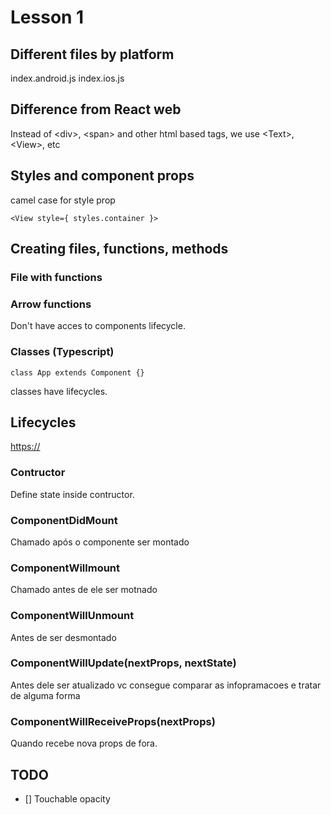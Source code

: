 # Lesson 1

## Different files by platform

index.android.js
index.ios.js

## Difference from React web

Instead of \<div>, \<span> and other html based tags, we use \<Text>, \<View>, etc

## Styles and component props

camel case for style prop

~~~~React
<View style={ styles.container }>
~~~~

## Creating files, functions, methods

### File with functions

### Arrow functions

Don't have acces to components lifecycle.

### Classes (Typescript)

~~~~React
class App extends Component {}
~~~~

classes have lifecycles.

## Lifecycles

<https://>

### Contructor

Define state inside contructor.

### ComponentDidMount

Chamado após o componente ser montado

### ComponentWillmount

Chamado antes de ele ser motnado

### ComponentWillUnmount

Antes de ser desmontado

### ComponentWillUpdate(nextProps, nextState)

Antes dele ser atualizado vc consegue comparar as infopramacoes e tratar de alguma forma

### ComponentWillReceiveProps(nextProps)

Quando recebe nova props de fora.


## TODO

- [] Touchable opacity
